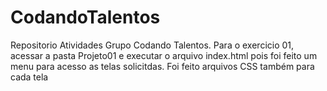 # CodandoTalentos
 Repositorio Atividades Grupo Codando Talentos.
 Para o exercicio 01, acessar a pasta Projeto01 e executar o arquivo index.html pois foi feito um menu para acesso as telas solicitdas. Foi feito arquivos CSS também para cada tela
